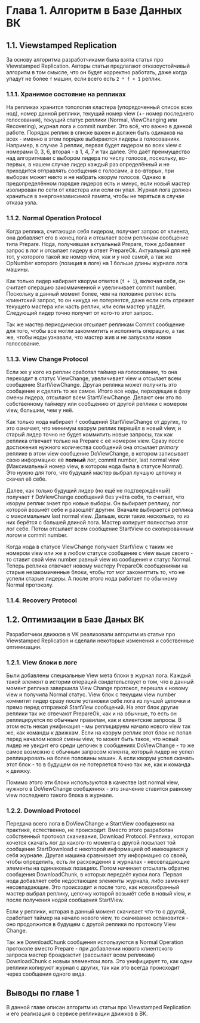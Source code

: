 # Глава 1. Алгоритм в Базе Данных ВК

## 1.1. Viewstamped Replication

За основу алгоритма разработчиками была взята статья про Viewstamped Replication. Авторы статьи предлагают отказоустойчивый алгоритм в том смысле, что он будет корректно работать, даже когда упадут не более `f` машин, если всего есть `2 * f + 1` реплик.

### 1.1.1. Хранимое состояние на репликах

На репликах хранится топология кластера (упорядоченный список всех нод), номер данной реплики, текущий номер view (+- номер последнего голосования), текущий статус реплики (Normal, ViewChanging или Recovering), журнал лога и commit number. Это всё, что важно в данной работе. Порядок реплик в списке важен и должен быть одинаков на всех - именно в этом порядке выбираются лидеры в голосованиях. Например, в случае 3 реплик, первая будет лидером во всех view с номерами 0, 3, 6, вторая - в 1, 4, 7 и так далее. Это даёт преимущество над алгоритмами с выбором лидера по числу голосов, поскольку, во-первых, в нашем случае лидер каждый раз определённый и не приходится отправлять сообщения с голосами, а во-вторых, при выборах может никто и не набрать кворум голосов. Однако в предопределённом порядке лидеров есть и минус, если новый мастер изолирован по сети от кластера или если он упал. Журнал лога должен храниться в энергонезависимой памяти, чтобы не теряться в случае отказа узла.

### 1.1.2. Normal Operation Protocol

Когда реплика, считающая себя лидером, получает запрос от клиента, она добавляет его в конец лога и отсылает всем репликам сообщение типа Prepare. Нода, получившая актуальный Prepare, тоже добавляет запрос в лог и отсылает лидеру в ответ PrepareOk. Актуальный для неё тот, у которого такой же номер view, как и у неё самой, а так же OpNumber которого (позиция в логе) на 1 больше длины журнала лога машины.

Как только лидер набирает кворум ответов (`f + 1`), включая себя, он считает операцию закоммиченной и увеличивает commit number. Поскольку в данный момент более, чем на половине реплик есть клиентский запрос, то он никуда не потеряется, даже если сеть отрежет текущего мастера или часть реплик, или если мастер упадёт. Следующий лидер точно получит от кого-то этот запрос.

Так же мастер периодически отсылает репликам Commit сообщение для того, чтобы все могли закоммитить и исполнить операцию, а так же, чтобы ноды узнавали, что мастер жив и не запускали новое голосование.

### 1.1.3. View Change Protocol

Если же у кого из реплик сработал таймер на голосование, то она переходит в статус ViewChange, увеличивает view и отсылает всем сообщение StartViewChange. Другая реплика может получить это сообщение и сделать то же самое. Итого все ноды, перходящие в фазу смены лидера, отсылают всем StartViewChange. Делают они это по собственному таймеру или сообщению от другой реплики с номером view, большим, чем у неё.

Как только нода набирает `f` сообщений StartViewChange от других, то это означает, что минимум кворум реплик перешёл в новый view, и старый лидер точно не будет коммитить новые запросы, так как реплика отвечает только на Prepare с её номером view. Сразу после достижения нужного количества сообщений она отсылает *primary* реплике в этом view сообщение DoViewChange, в котором записывает свою информацию: её **полный** лог, commit number, last normal view (Максимальный номер view, в котором нода была в статусе Normal). Это нужно для того, что будущий мастер выбрал лучшую цепочку и скачал её себе.

Далее, как только будущий лидер (но ещё не подтверждённый) получает `f` DoViewChange сообщений без учёта себя, то считает, что кворум реплик знает про новые выборы. Он выбирает реплику, лог которой возьмёт себе и разошлёт другим. Вначале выбирается реплика с максимальным last normal view. Дальше, если таких несколько, то из них берётся с большей длиной лога. Мастер копирует полностью этот лог себе. Потом отсылает всем сообщение StartView со скопированным логом и commit number.

Когда нода в статусе ViewChange получает StartView с таким же номером view или же в любом статусе сообщение c view выше своего - то ставит свой view number равный view из сообщения и статус Normal. Теперь реплика отвечает новому мастеру PrepareOk сообщениями на старые незакомиченные блоки, чтобы тот мог закомиттить то, что не успели старые лидеры. А после этого нода работает по обычному Normal протоколу.

### 1.1.4. Recovery Protocol



## 1.2. Оптимизации в Базе Даных ВК

Разработчики движков в VK реализовали алгоритм из статьи про Viewstamped Replication и сделали некоторые изменения и собственные оптимизации.

### 1.2.1. View блоки в логе

Были добавлены специальные View мета блоки в журнал лога. Каждый такой элемент в истории операций свидетельствует о том, что в данный момент реплика завершила View Change протокол, перешла к новому view и получила Normal статус. View блок с текущим view number коммитит лидер сразу после установки себе лога из лучшей цепочки и прямо перед отправкой StartView сообщений. На этот блок другие реплики так же отвечают PrepareOk, как и на обычные, то есть он реплицируется по обычным правилам, как и клиентские запросы. В этом есть некая унификация - мы реплицируем начало нового view так же, как команды к движкам. Если на кворум реплик этот блок не попал перед началом новой смены view, то может быть такое, что новый лидер не увидит его среди цепочек в сообщениях DoViewChange - то же самое возможно с обычным запросом клиента, который лидер не успел реплицировать на более половины машин. А если кворум успел скачать этот блок - то в будущем он не потеряется точно так же, как и команда к движку.

Помимо этого эти блоки используются в качестве last normal view, нужного в DoViewChange сообщениях - это значение ставится равному view последнего такого блока в журнале.

### 1.2.2. Download Protocol

Передача всего лога в DoViewChange и StartView сообщениях на практике, естественно, не происходит. Вместо этого разработан собственный протокол скачивания, Download Protocol. Реплика, которая хочется скачать лог до какого-то момента с другой посылает той сообщение StartDownload с некоторой информацией об имеющемся у себя журнале. Другая машина сравнивает эту информацию со своей, чтобы определить, есть ли расхождения в журналах - несовпадающие элементы на одинаковых позициях. Потом начинает отсылать обратно сообщения DownloadChunk, в которых передаёт куски лога. Первая нода добавляет себе недостающие элементы журнала, либо заменяет несовпадающие. Это происходит и после того, как новоизбранный мастер выбрал реплику, цепочку которой возьмёт себе в новый view, и после получения нодой сообщения StartView.

Если у реплики, которая в данный момент скачивает что-то с другой, сработает таймер на начало нового view, то скачивание остановится - оно продолжится в будущем с другой реплики по протоколу View Change.	

Так же DownloadChunk сообщения используются в Normal Operation протоколе вместо Prepare - при добавлении нового клиентского запроса мастер броадкастит (рассылает всем репликам) DownloadChunk с новым элементом лога. Это унифицирует то, как одни реплики копируют журнал с других, так как это всегда происходит через сообщения одного вида.

## Выводы по главе 1

В данной главе описан алгоритм из статьи про Viewstamped Replication и его реализация в сервисе репликации движков в ВК.
